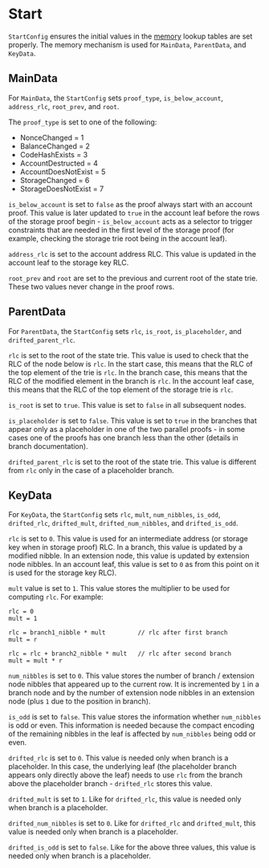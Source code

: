 # Start

`StartConfig` ensures the initial values in the [memory](main.md) lookup tables are set properly.
The memory mechanism is used for `MainData`, `ParentData`, and `KeyData`.

## MainData

For `MainData`, the `StartConfig` sets `proof_type`, `is_below_account`, `address_rlc`,
`root_prev`, and `root`.

The `proof_type` is set to one of the following:
 - NonceChanged = 1
 - BalanceChanged = 2
 - CodeHashExists = 3
 - AccountDestructed = 4
 - AccountDoesNotExist = 5
 - StorageChanged = 6
 - StorageDoesNotExist = 7

`is_below_account` is set to `false` as the proof always start with an account proof.
This value is later updated to `true` in the account leaf before the rows of the storage proof
begin - `is_below_account` acts as a selector to trigger constraints that are needed in the
first level of the storage proof (for example, checking the storage trie root being in the 
account leaf).

`address_rlc` is set to the account address RLC. This value is updated in the account leaf
to the storage key RLC.

`root_prev` and `root` are set to the previous and current root of the state trie.
These two values never change in the proof rows.

## ParentData

For `ParentData`, the `StartConfig` sets `rlc`, `is_root`, `is_placeholder`, and
`drifted_parent_rlc`.

`rlc` is set to the root of the state trie. This value is used to check that the RLC
of the node below is `rlc`. In the start case, this means that the RLC of the top element
of the trie is `rlc`. In the branch case, this means that the RLC of the modified element
in the branch is `rlc`. In the account leaf case, this means that the RLC of the top element
of the storage trie is `rlc`.

`is_root` is set to `true`. This value is set to `false` in all subsequent nodes.

`is_placeholder` is set to `false`. This value is set to `true` in the branches
that appear only as a placeholder in one of the two parallel proofs - in some cases
one of the proofs has one branch less than the other (details in branch documentation).

`drifted_parent_rlc` is set to the root of the state trie. This value is different from
`rlc` only in the case of a placeholder branch.

## KeyData

For `KeyData`, the `StartConfig` sets `rlc`, `mult`, `num_nibbles`, `is_odd`,
`drifted_rlc`, `drifted_mult`, `drifted_num_nibbles`, and `drifted_is_odd`.

`rlc` is set to `0`. This value is used for an intermediate address (or storage key when in storage proof) RLC.
In a branch, this value is updated by a modified nibble. In an extension node, this value is updated by extension
node nibbles. In an account leaf, this value is set to `0` as from this point on it is used for the storage key RLC).

`mult` value is set to `1`. This value stores the multiplier to be used for computing `rlc`.
For example:
```
rlc = 0
mult = 1

rlc = branch1_nibble * mult         // rlc after first branch
mult = r

rlc = rlc + branch2_nibble * mult   // rlc after second branch
mult = mult * r
```

`num_nibbles` is set to `0`. This value stores the number of branch / extension node nibbles that appeared up
to the current row. It is incremented by `1` in a branch node and by the number of extension node nibbles
in an extension node (plus `1` due to the position in branch).

`is_odd` is set to `false`. This value stores the information whether `num_nibbles` is odd or even.
This information is needed because the compact encoding of the remaining nibbles in the leaf is affected by
`num_nibbles` being odd or even.

`drifted_rlc` is set to `0`. This value is needed only when branch is a placeholder. In this case,
the underlying leaf (the placeholder branch appears only directly above the leaf) needs to use `rlc`
from the branch above the placeholder branch - `drifted_rlc` stores this value.

`drifted_mult` is set to `1`. Like for `drifted_rlc`, this value is needed only when branch is a placeholder.

`drifted_num_nibbles` is set to `0`. Like for `drifted_rlc` and `drifted_mult`,
this value is needed only when branch is a placeholder.

`drifted_is_odd` is set to `false`. Like for the above three values,
this value is needed only when branch is a placeholder.